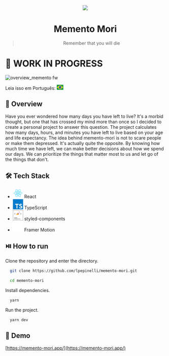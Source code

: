 <div align="center">

  <img src="https://github.com/lpepinelli/memento-mori/assets/43144939/419e5a13-0e82-47b3-bab3-64fd942813b9"/>

# Memento Mori
> Remember that you will die
  
</div>

# 🚧 WORK IN PROGRESS

![overview_memento fw](https://user-images.githubusercontent.com/43144939/231875853-62456741-a52d-4f00-9fac-2167a7f5106a.png)

Leia isso em Português: <a href="README_BR.md"><img height="16" src="https://raw.githubusercontent.com/lipis/flag-icons/95cbeb22405dad5b86ee76df892c3666e81882d8/flags/4x3/br.svg" alt="US"/></a>

## 🎯 Overview
Have you ever wondered how many days you have left to live? It's a morbid thought, but one that has crossed my mind more than once so I decided to create a personal project to answer this question. The project calculates how many days, hours, and minutes you have left to live based on your age and life expectancy. The idea behind memento-mori is not to scare people or make them depressed. It's actually quite the opposite. By knowing how much time we have left, we can make better decisions about how we spend our days. We can prioritize the things that matter most to us and let go of the things that don't.

## 🛠️ Tech Stack
- <code><img height="32" src="https://raw.githubusercontent.com/github/explore/80688e429a7d4ef2fca1e82350fe8e3517d3494d/topics/react/react.png"/></code> React
- <code><img height="32" src="https://raw.githubusercontent.com/github/explore/80688e429a7d4ef2fca1e82350fe8e3517d3494d/topics/typescript/typescript.png"/></code> TypeScript
- <code><img height="32" src="https://raw.githubusercontent.com/github/explore/80688e429a7d4ef2fca1e82350fe8e3517d3494d/topics/styled-components/styled-components.png"/></code> styled-components
- <code><img height="32" src="https://raw.githubusercontent.com/github/explore/59cede78452a07c6dd0c522d92c1073f7b5f8dea/topics/framer-motion/framer-motion.png"/></code> Framer Motion

## ⏯️ How to run

Clone the repository and enter the directory.

```bash
  git clone https://github.com/lpepinelli/memento-mori.git
```
```bash
  cd memento-mori
```
Install dependencies.
```bash
  yarn
```
Run the project.
```bash
  yarn dev
```

## 🚀 Demo

[https://memento-mori.app/](https://memento-mori.app/)


